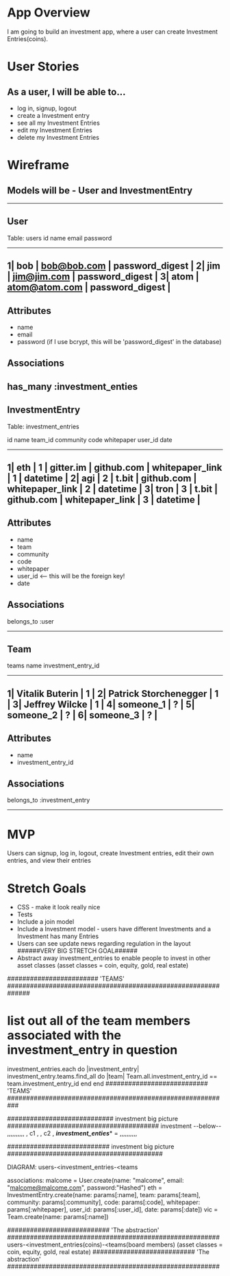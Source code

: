 # App Overview

I am going to build an investment app, where a user can create Investment Entries(coins).

# User Stories

## As a user, I will be able to…
- log in, signup, logout
- create a Investment entry
- see all my Investment Entries
- edit my Investment Entries
- delete my Investment Entries

# Wireframe

## Models will be - User and InvestmentEntry
-------------------------------------------------------------------------------------

## User
Table: users
id name   email            password
_______________________________________
1| bob  | bob@bob.com   | password_digest |
2| jim  | jim@jim.com   | password_digest |
3| atom | atom@atom.com | password_digest |
----------------------------------------

## Attributes

- name
- email
- password (if I use bcrypt, this will be 'password_digest' in the database)

## Associations
has_many :investment_enties
-------------------------------------------------------------------------------------
## InvestmentEntry
Table: investment_entries


id name team_id community       code      whitepaper      user_id   date
________________________________________________________________________
1| eth  | 1 |  gitter.im  | github.com | whitepaper_link  | 1 | datetime |
2| agi  | 2 |  t.bit      | github.com | whitepaper_link  | 2 | datetime |
3| tron | 3 |  t.bit      | github.com | whitepaper_link  | 3 | datetime |
------------------------------------------------------------------------

## Attributes
- name
- team
- community
- code
- whitepaper
- user_id <-- this will be the foreign key!
- date

## Associations
belongs_to :user

-------------------------------------------------------------------------------------


## Team
teams
     name                  investment_entry_id
_______________________________________
1| Vitalik Buterin        | 1   |
2| Patrick Storchenegger  | 1   |
3| Jeffrey Wilcke         | 1   |
4| someone_1              | ?   |
5| someone_2              | ?   |
6| someone_3              | ?   |
----------------------------------------

## Attributes
- name
- investment_entry_id

## Associations
belongs_to :investment_entry

-------------------------------------------------------------------------------------


# MVP

Users can signup, log in, logout, create Investment entries, edit their own entries, and
view their entries

# Stretch Goals

- CSS - make it look really nice
- Tests
- Include a join model
- Include a Investment model - users have different Investments and a Investment has many Entries
- Users can see update news regarding regulation in the layout
######VERY BIG STRETCH GOAL######
- Abstract away investment_entries to enable people to invest in other asset classes
(asset classes = coin, equity, gold, real estate)



######################## 'TEAMS' ##############################################################

# list out all of the team members associated with the investment_entry in question
investment_entries.each do |investment_entry|
  investment_entry.teams.find_all do |team|
    Team.all.investment_entry_id == team.investment_entry_id
  end
end
########################### 'TEAMS' ###########################################################

############################ investment big picture ########################################
                            investment
                             --below--
                            ,,,,,,,,,,
                            , c1     ,
                            ,  c2    ,
***investment_enties****  = ,,,,,,,,,,

########################### investment big picture #########################################


DIAGRAM:
users-<investment_entries-<teams

associations:
malcome = User.create(name: "malcome", email: "malcome@malcome.com", password:"Hashed")
eth = InvestmentEntry.create(name: params[:name], team: params[:team], community: params[:community], code: params[:code], whitepaper: params[:whitepaper], user_id: params[:user_id], date: params[:date])
vic = Team.create(name: params[:name])


########################### 'The abstraction' ########################################################
users-<investment_entries(coins)-<teams(board members)
(asset classes = coin, equity, gold, real estate)
########################### 'The abstraction' ########################################################
